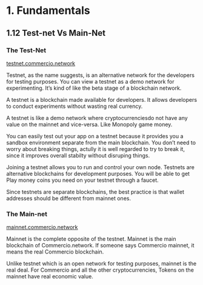 # 1. Fundamentals

## 1.12 Test-net Vs Main-Net


### The Test-Net

[testnet.commercio.network](https://testnet.commercio.network)

Testnet, as the name suggests, is an alternative network for the developers for testing purposes. You can view a testnet as a demo network for experimenting. It’s kind of like the beta stage of a blockchain network.

A testnet is a blockchain made available for developers. It allows developers to conduct experiments without wasting real currency.

A testnet is like a demo network where cryptocurrenciesdo not have any value on the mainnet and vice-versa. Like Monopoly game money.

You can easily test out your app on a testnet because it provides you a sandbox environment separate from the main blockchain.  You don’t need to worry about breaking things, actully it is well regarded to try to break it, since it improves overall stabilty without disruping things.

Joining a testnet allows you to run and control your own node.
Testnets are alternative blockchains for development purposes. You will be able to get Play money coins you need on your testnet through a faucet. 

Since testnets are separate blockchains, the best practice is that wallet addresses should be different from mainnet ones. 

### The Main-net

[mainnet.commercio.network](https://mainnet.commercio.network)

Mainnet is the complete opposite of the testnet. Mainnet is the main blockchain of Commercio.network. If someone says Commercio mainnet, it means the real Commercio blockchain.

Unlike testnet which is an open network for testing purposes, mainnet is the real deal. For Commercio and all the other cryptocurrencies, Tokens on the mainnet have real economic value.

